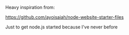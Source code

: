 Heavy inspiration from:

https://github.com/ayoisaiah/node-website-starter-files

Just to get node.js started because I've never before

